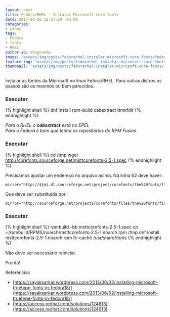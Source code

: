 ```yaml
---
layout: post
title: Fedora/RHEL - Instalar Microsoft core fonts
date: 2017-01-26 12:57:29 -03:00
categories:
- Linux
tags:
- Fedora
- fonts
- RHEL
author-id: mhagnumdw
image: "assets/img/posts/fedorarhel-instalar-microsoft-core-fonts/fedora_redhat_microsoft_core_fonts.jpg"
feature-img: "assets/img/posts/fedorarhel-instalar-microsoft-core-fonts/fedora_redhat_microsoft_core_fonts.jpg"
thumbnail: "assets/img/posts/fedorarhel-instalar-microsoft-core-fonts/fedora_redhat_microsoft_core_fonts.jpg"
---
```


Instalar as fontes da Microsoft no linux Fefora/RHEL. Para outras distros os passos são os mesmos ou bem parecidos.

<!--more-->

### Executar
{% highlight shell %}
dnf install rpm-build cabextract ttmkfdir
{% endhighlight %}

_Para o RHEL o **cabextract** está no EPEL_  
_Para o Fedora é bom que tenha os repositórios do RPM Fusion_

### Executar
{% highlight shell %}
cd /tmp
wget http://corefonts.sourceforge.net/msttcorefonts-2.5-1.spec
{% endhighlight %}

Precisamos ajustar um endereço no arquivo acima. Na linha 62 deve haver:
```
mirror="http://${m}.dl.sourceforge.net/project/corefonts/the%20fonts/final/"
```

Que deve ser substituída por:
```
mirror="http://sourceforge.net/projects/corefonts/files/the%20fonts/final/"
```

### Executar
{% highlight shell %}
rpmbuild -bb msttcorefonts-2.5-1.spec
cp ~/rpmbuild/RPMS/noarch/msttcorefonts-2.5-1.noarch.rpm /tmp
dnf install msttcorefonts-2.5-1.noarch.rpm
fc-cache /usr/share/fonts
{% endhighlight %}

Não deve ser necessário reiniciar.

Pronto!

Referências

- [https://sayaksarkar.wordpress.com/2013/06/02/installing-microsoft-truetype-fonts-in-fedora18/](https://sayaksarkar.wordpress.com/2013/06/02/installing-microsoft-truetype-fonts-in-fedora18/)
- [https://access.redhat.com/solutions/124613](https://access.redhat.com/solutions/124613)